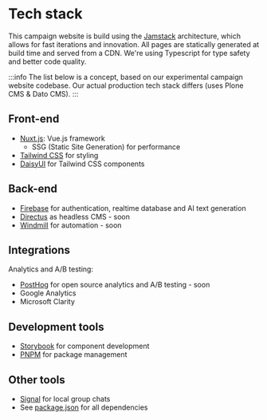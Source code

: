 # Tech stack

This campaign website is build using the [Jamstack](https://jamstack.org/) architecture, which allows for fast iterations and innovation. All pages are statically generated at build time and served from a CDN. We're using Typescript for type safety and better code quality.

:::info
The list below is a concept, based on our experimental campaign website codebase. Our actual production tech stack differs (uses Plone CMS & Dato CMS).
:::

## Front-end

- [Nuxt.js](https://nuxtjs.org/): Vue.js framework
  - SSG (Static Site Generation) for performance
- [Tailwind CSS](https://tailwindcss.com/) for styling
- [DaisyUI](https://daisyui.com/) for Tailwind CSS components

## Back-end

- [Firebase](https://firebase.google.com/) for authentication, realtime database and AI text generation
- [Directus](https://directus.io/) as headless CMS - soon
- [Windmill](https://www.windmill.dev/) for automation - soon

## Integrations

Analytics and A/B testing:

- [PostHog](https://posthog.com/) for open source analytics and A/B testing - soon
- Google Analytics
- Microsoft Clarity

## Development tools

- [Storybook](https://storybook.nuxtjs.org/) for component development
- [PNPM](https://pnpm.io/) for package management

## Other tools

- [Signal](https://signal.org/) for local group chats
- See [package.json](https://github.com/milieudefensie/website/blob/main/package.json) for all dependencies
